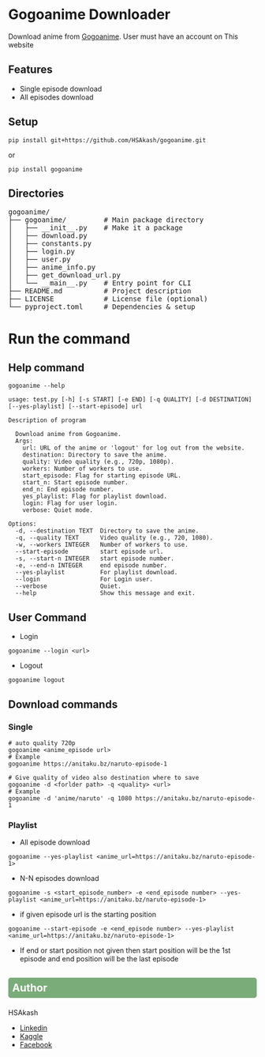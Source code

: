 # Gogoanime Downloader
Download anime from [Gogoanime](https://anitaku.bz/). User must have an account on This website 

## Features
* Single episode download
* All episodes download

## Setup
```
pip install git+https://github.com/HSAkash/gogoanime.git
```
or 
```
pip install gogoanime
```

## Directories
<pre>
gogoanime/
├── gogoanime/         # Main package directory
│   ├── __init__.py    # Make it a package
│   ├── download.py 
│   ├── constants.py
│   ├── login.py
│   ├── user.py
│   ├── anime_info.py
│   ├── get_download_url.py
│   └── __main__.py    # Entry point for CLI
├── README.md          # Project description
├── LICENSE            # License file (optional)
└── pyproject.toml     # Dependencies & setup
</pre>


# Run the command
## Help command
```
gogoanime --help
```
```
usage: test.py [-h] [-s START] [-e END] [-q QUALITY] [-d DESTINATION] [--yes-playlist] [--start-episode] url

Description of program

  Download anime from Gogoanime.
  Args:
    url: URL of the anime or 'logout' for log out from the website.
    destination: Directory to save the anime.
    quality: Video quality (e.g., 720p, 1080p).
    workers: Number of workers to use.
    start_episode: Flag for starting episode URL.
    start_n: Start episode number.
    end_n: End episode number.
    yes_playlist: Flag for playlist download.
    login: Flag for user login.
    verbose: Quiet mode.

Options:
  -d, --destination TEXT  Directory to save the anime.
  -q, --quality TEXT      Video quality (e.g., 720, 1080).
  -w, --workers INTEGER   Number of workers to use.
  --start-episode         start episode url.
  -s, --start-n INTEGER   start episode number.
  -e, --end-n INTEGER     end episode number.
  --yes-playlist          For playlist download.
  --login                 For Login user.
  --verbose               Quiet.
  --help                  Show this message and exit.
```

## User Command
* Login
```
gogoanime --login <url>
```
* Logout
```
gogoanime logout
```

## Download commands
### Single
```
# auto quality 720p
gogoanime <anime_episode url>
# Example
gogoanime https://anitaku.bz/naruto-episode-1
```
```
# Give quality of video also destination where to save
gogoanime -d <forlder path> -q <quality> <url>
# Example
gogoanime -d 'anime/naruto' -q 1080 https://anitaku.bz/naruto-episode-1
```
### Playlist
* All episode download
```
gogoanime --yes-playlist <anime_url=https://anitaku.bz/naruto-episode-1>
```
* N-N episodes download
```
gogoanime -s <start_episode_number> -e <end_episode number> --yes-playlist <anime_url=https://anitaku.bz/naruto-episode-1>
```
* if given episode url is the starting position
```
gogoanime --start-episode -e <end_episode number> --yes-playlist <anime_url=https://anitaku.bz/naruto-episode-1>
```
* If end or start position not given then start position will be the 1st episode and end position will be the last episode

## <p style="padding: 8px;color:white; display:fill;background-color:#79AC78; border-radius:5px; font-size:100%"> <b>Author</b>
HSAkash
* [Linkedin](https://www.linkedin.com/in/hemel-akash/)
* [Kaggle](https://www.kaggle.com/hsakash)
* [Facebook](https://www.facebook.com/hemel.akash.7/)
